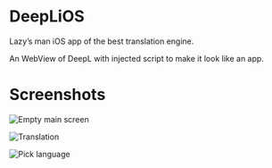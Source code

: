 # DeepLiOS
Lazy’s man iOS app of the best translation engine.

An WebView of DeepL with injected script to make it look like an app.

# Screenshots
![Empty main screen](https://i.ibb.co/dDb1Bgj/IMG-3544.png)

![Translation](https://i.ibb.co/B3n6KZN/IMG-3542.png)

![Pick language](https://i.ibb.co/28t1dGn/IMG-3543.png)
